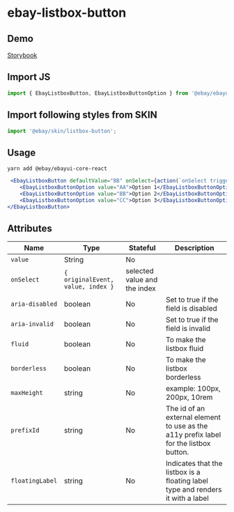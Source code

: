 # ebay-listbox-button

## Demo
[Storybook](https://opensource.ebay.com/ebayui-core-react/main/?path=/story/ebay-listbox-button--default)

## Import JS
```jsx harmony
import { EbayListboxButton, EbayListboxButtonOption } from '@ebay/ebayui-core-react/ebay-listbox-button';
```
## Import following styles from SKIN
```jsx harmony
import '@ebay/skin/listbox-button';
```
## Usage
```
yarn add @ebay/ebayui-core-react
```
```jsx harmony
 <EbayListboxButton defaultValue="BB" onSelect={action(`onSelect triggered`)} fluid borderless>
    <EbayListboxButtonOption value="AA">Option 1</EbayListboxButtonOption>
    <EbayListboxButtonOption value="BB">Option 2</EbayListboxButtonOption>
    <EbayListboxButtonOption value="CC">Option 3</EbayListboxButtonOption>
</EbayListboxButton>
```

## Attributes

Name | Type | Stateful | Description
--- | --- | --- | ---
`value` | String | No |
`onSelect` | `{ originalEvent, value, index }` | selected value and the index
`aria-disabled` | boolean | No | Set to true if the field is disabled
`aria-invalid` | boolean | No | Set to true if the field is invalid
`fluid` | boolean | No | To make the listbox fluid
`borderless` | boolean | No | To make the listbox borderless
`maxHeight` | string | No | example: 100px, 200px, 10rem
`prefixId` | string | No | The id of an external element to use as the a11y prefix label for the listbox button.
`floatingLabel` | string | No | Indicates that the listbox is a floating label type and renders it with a label
